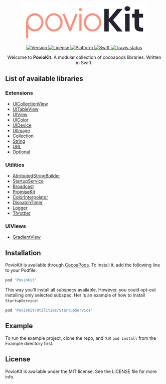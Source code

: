 <p align="center">
    <img src="https://raw.githubusercontent.com/poviolabs/PovioKit/master/PovioKit.png" width="400" max-width="90%" alt="PovioKit" />
</p>

<p align="center">
    <a href="https://cocoapods.org/pods/PovioKit">
        <img src="https://img.shields.io/cocoapods/v/PovioKit.svg?style=flat" alt="Version" />
    </a>
    <a href="https://cocoapods.org/pods/PovioKit">
        <img src="https://img.shields.io/cocoapods/l/PovioKit.svg?style=flat" alt="License" />
    </a>
    <a href="https://cocoapods.org/pods/PovioKit">
        <img src="https://img.shields.io/cocoapods/p/PovioKit.svg?style=flat" alt="Platform" />
    </a>
    <a href="https://swift.org/blog/swift-5-released/">
        <img src="https://img.shields.io/badge/Swift-5.0-orange.svg?style=flat" alt="Swift" />
    </a>
    <a href="https://travis-ci.com/poviolabs/PovioKit/branches">
        <img src="https://img.shields.io/travis/com/poviolabs/PovioKit.svg" alt="Travis status" />
    </a>
</p>

<p align="center">
    Welcome to <b>PovioKit</b>. A modular collection of cocoapods libraries. Written in Swift.
</p>

## List of available libraries

### Extensions
* [UICollectionView](https://github.com/poviolabs/PovioKit/blob/master/PovioKit/Classes/Extensions/UIKit/UICollectionView+Povio.swift)
* [UITableView](https://github.com/poviolabs/PovioKit/blob/master/PovioKit/Classes/Extensions/UIKit/UITableView+Povio.swift)
* [UIView](https://github.com/poviolabs/PovioKit/blob/master/PovioKit/Classes/Extensions/UIKit/UIView+Povio.swift)
* [UIColor](https://github.com/poviolabs/PovioKit/blob/master/PovioKit/Classes/Extensions/UIKit/UIColor+Povio.swift)
* [UIDevice](https://github.com/poviolabs/PovioKit/blob/master/PovioKit/Classes/Extensions/UIKit/UIDevice+Povio.swift)
* [UIImage](https://github.com/poviolabs/PovioKit/blob/master/PovioKit/Classes/Extensions/UIKit/UIImage+Povio.swift)
* [Collection](https://github.com/poviolabs/PovioKit/blob/master/PovioKit/Classes/Extensions/Foundation/Collection+Povio.swift)
* [String](https://github.com/poviolabs/PovioKit/blob/master/PovioKit/Classes/Extensions/Foundation/String+Povio.swift)
* [URL](https://github.com/poviolabs/PovioKit/blob/master/PovioKit/Classes/Extensions/Foundation/URL+Povio.swift)
* [Optional](https://github.com/poviolabs/PovioKit/blob/master/PovioKit/Classes/Extensions/Foundation/Optional+Povio.swift)

### Utilities
* [AttributedStringBuilder](https://github.com/poviolabs/PovioKit/blob/master/PovioKit/Classes/Utilities/AttributedStringBuilder/)
* [StartupService](https://github.com/poviolabs/PovioKit/blob/master/PovioKit/Classes/Utilities/StartupService/)
* [Broadcast](https://github.com/poviolabs/PovioKit/blob/master/PovioKit/Classes/Utilities/Broadcast/)
* [PromiseKit](https://github.com/poviolabs/PovioKit/blob/master/PovioKit/Classes/Utilities/PromiseKit/)
* [ColorInterpolator](https://github.com/poviolabs/PovioKit/blob/master/PovioKit/Classes/Utilities/ColorInterpolator/)
* [DispatchTimer](https://github.com/poviolabs/PovioKit/blob/master/PovioKit/Classes/Utilities/DispatchTimer/)
* [Logger](https://github.com/poviolabs/PovioKit/blob/master/PovioKit/Classes/Utilities/Logger/)
* [Throttler](https://github.com/poviolabs/PovioKit/blob/master/PovioKit/Classes/Utilities/Throttler/)


### UIViews
* [GradientView](https://github.com/poviolabs/PovioKit/blob/master/PovioKit/Classes/Views/GradientView/)

## Installation

PovioKit is available through [CocoaPods](https://cocoapods.org). To install it, add the following line to your Podfile:

```ruby
pod 'PovioKit'
```

This way you'll install all subspecs available. However, you could opt-out installing only selected subspec. Her is an example of how to install `StartupService`:

```ruby
pod 'PovioKit/Utilities/StartupService'
```

## Example

To run the example project, clone the repo, and run `pod install` from the Example directory first.


## License

PovioKit is available under the MIT license. See the LICENSE file for more info.
